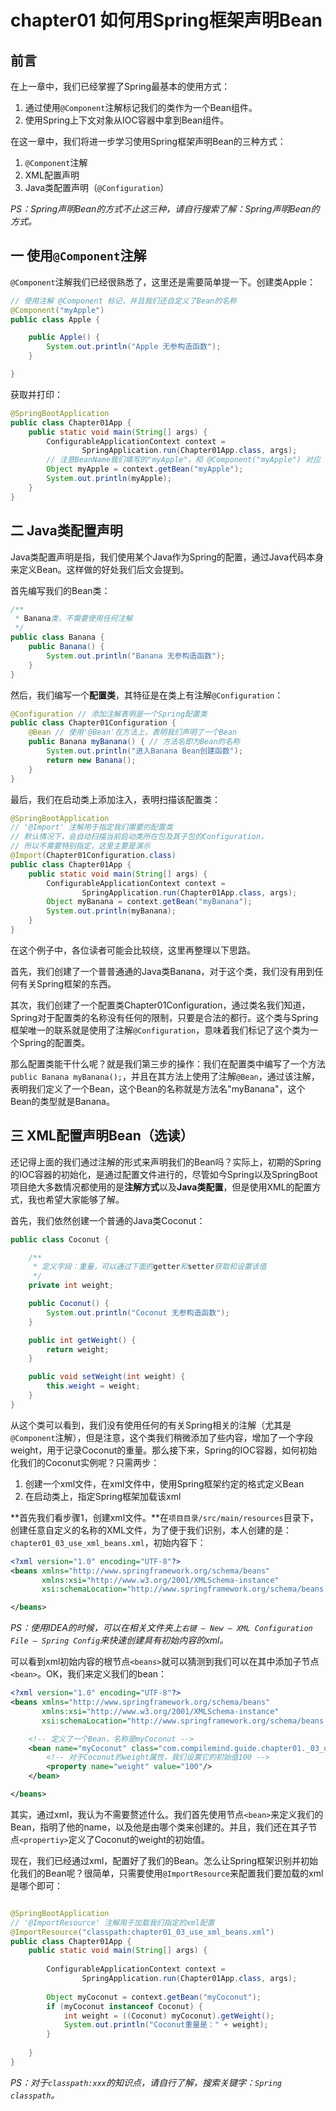 # chapter01 如何用Spring框架声明Bean

## 前言

在上一章中，我们已经掌握了Spring最基本的使用方式：

1. 通过使用`@Component`注解标记我们的类作为一个Bean组件。
2. 使用Spring上下文对象从IOC容器中拿到Bean组件。

在这一章中，我们将进一步学习使用Spring框架声明Bean的三种方式：

1. `@Component`注解
2. XML配置声明
3. Java类配置声明（`@Configuration`）

*PS：Spring声明Bean的方式不止这三种，请自行搜索了解：Spring声明Bean的方式。*

## 一 使用`@Component`注解

`@Component`注解我们已经很熟悉了，这里还是需要简单提一下。创建类Apple：

```java
// 使用注解 @Component 标记，并且我们还自定义了Bean的名称
@Component("myApple") 
public class Apple {

    public Apple() {
        System.out.println("Apple 无参构造函数");
    }

}
```

获取并打印：

```java
@SpringBootApplication
public class Chapter01App {
    public static void main(String[] args) {
        ConfigurableApplicationContext context =
                SpringApplication.run(Chapter01App.class, args);
        // 注意BeanName我们填写的"myApple"，和 @Component("myApple") 对应
        Object myApple = context.getBean("myApple");
        System.out.println(myApple);
    }
}
```

## 二 Java类配置声明

Java类配置声明是指，我们使用某个Java作为Spring的配置，通过Java代码本身来定义Bean。这样做的好处我们后文会提到。

首先编写我们的Bean类：

```java
/**
 * Banana类，不需要使用任何注解
 */
public class Banana {
    public Banana() {
        System.out.println("Banana 无参构造函数");
    }
}
```

然后，我们编写一个**配置类**，其特征是在类上有注解`@Configuration`：

```java
@Configuration // 添加注解表明是一个Spring配置类
public class Chapter01Configuration {
    @Bean // 使用'@Bean'在方法上，表明我们声明了一个Bean
    public Banana myBanana() { // 方法名即为Bean的名称
        System.out.println("进入Banana Bean创建函数");
        return new Banana();
    }
}
```

最后，我们在启动类上添加注入，表明扫描该配置类：

```java
@SpringBootApplication
// '@Import' 注解用于指定我们需要的配置类
// 默认情况下，会自动扫描当前启动类所在包及其子包的Configuration，
// 所以不需要特别指定，这里主要是演示
@Import(Chapter01Configuration.class)
public class Chapter01App {
    public static void main(String[] args) {
        ConfigurableApplicationContext context =
                SpringApplication.run(Chapter01App.class, args);
        Object myBanana = context.getBean("myBanana");
        System.out.println(myBanana);
    }
}
```

在这个例子中，各位读者可能会比较绕，这里再整理以下思路。

首先，我们创建了一个普普通通的Java类Banana，对于这个类，我们没有用到任何有关Spring框架的东西。

其次，我们创建了一个配置类Chapter01Configuration，通过类名我们知道，Spring对于配置类的名称没有任何的限制，只要是合法的都行。这个类与Spring框架唯一的联系就是使用了注解`@Configuration`，意味着我们标记了这个类为一个Spring的配置类。

那么配置类能干什么呢？就是我们第三步的操作：我们在配置类中编写了一个方法`public Banana myBanana();`，并且在其方法上使用了注解`@Bean`，通过该注解，表明我们定义了一个Bean，这个Bean的名称就是方法名"myBanana"，这个Bean的类型就是Banana。

## 三 XML配置声明Bean（选读）

还记得上面的我们通过注解的形式来声明我们的Bean吗？实际上，初期的Spring的IOC容器的初始化，是通过配置文件进行的，尽管如今Spring以及SpringBoot项目绝大多数情况都使用的是**注解方式**以及**Java类配置**，但是使用XML的配置方式，我也希望大家能够了解。

首先，我们依然创建一个普通的Java类Coconut：

```java
public class Coconut {

    /**
     * 定义字段：重量，可以通过下面的getter和setter获取和设置该值
     */
    private int weight;

    public Coconut() {
        System.out.println("Coconut 无参构造函数");
    }

    public int getWeight() {
        return weight;
    }

    public void setWeight(int weight) {
        this.weight = weight;
    }
}
```

从这个类可以看到，我们没有使用任何的有关Spring相关的注解（尤其是`@Component`注解），但是注意，这个类我们稍微添加了些内容，增加了一个字段weight，用于记录Coconut的重量。那么接下来，Spring的IOC容器，如何初始化我们的Coconut实例呢？只需两步：

1. 创建一个xml文件，在xml文件中，使用Spring框架约定的格式定义Bean
2. 在启动类上，指定Spring框架加载该xml

**首先我们看步骤1，创建xml文件。**在`项目目录/src/main/resources`目录下，创建任意自定义的名称的XML文件，为了便于我们识别，本人创建的是：`chapter01_03_use_xml_beans.xml`，初始内容下：

```xml
<?xml version="1.0" encoding="UTF-8"?>
<beans xmlns="http://www.springframework.org/schema/beans"
       xmlns:xsi="http://www.w3.org/2001/XMLSchema-instance"
       xsi:schemaLocation="http://www.springframework.org/schema/beans http://www.springframework.org/schema/beans/spring-beans.xsd">

</beans>
```

*PS：使用IDEA的时候，可以在相关文件夹上`右键 — New — XML Configuration File — Spring Config`来快速创建具有初始内容的xml。*

可以看到xml初始内容的根节点`<beans>`就可以猜测到我们可以在其中添加子节点`<bean>`。OK，我们来定义我们的bean：

```xml
<?xml version="1.0" encoding="UTF-8"?>
<beans xmlns="http://www.springframework.org/schema/beans"
       xmlns:xsi="http://www.w3.org/2001/XMLSchema-instance"
       xsi:schemaLocation="http://www.springframework.org/schema/beans http://www.springframework.org/schema/beans/spring-beans.xsd">

    <!-- 定义了一个Bean，名称是myCoconut -->
    <bean name="myCoconut" class="com.compilemind.guide.chapter01._03_use_xml.Coconut">
        <!-- 对于Coconut的weight属性，我们设置它的初始值100 -->
        <property name="weight" value="100"/>
    </bean>

</beans>
```

其实，通过xml，我认为不需要赘述什么。我们首先使用节点`<bean>`来定义我们的Bean，指明了他的name，以及他是由哪个类来创建的。并且，我们还在其子节点`<propertiy>`定义了Coconut的weight的初始值。

现在，我们已经通过xml，配置好了我们的Bean。怎么让Spring框架识别并初始化我们的Bean呢？很简单，只需要使用`@ImportResource`来配置我们要加载的xml是哪个即可：

```java

@SpringBootApplication
// '@ImportResource' 注解用于加载我们指定的xml配置
@ImportResource("classpath:chapter01_03_use_xml_beans.xml")
public class Chapter01App {
    public static void main(String[] args) {
        
        ConfigurableApplicationContext context =
                SpringApplication.run(Chapter01App.class, args);
        
		Object myCoconut = context.getBean("myCoconut");
        if (myCoconut instanceof Coconut) {
            int weight = ((Coconut) myCoconut).getWeight();
            System.out.println("Coconut重量是：" + weight);
        }
        
    }
}
```

*PS：对于`classpath:xxx`的知识点，请自行了解，搜索关键字：`Spring classpath`。*

